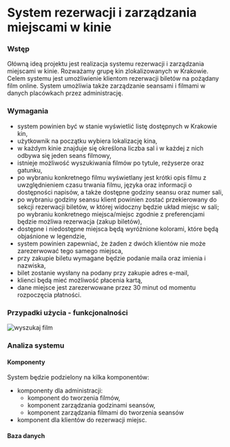 # System rezerwacji i zarządzania miejscami w kinie
### Wstęp
Główną ideą projektu jest realizacja systemu rezerwacji i zarządzania miejscami w kinie. Rozważamy grupę kin zlokalizowanych w Krakowie. Celem systemu jest umożliwienie klientom rezerwacji biletów na pożądany film online.  System umożliwia także zarządzanie seansami i filmami w danych placówkach przez administrację.  
### Wymagania
- system powinien być w stanie wyświetlić listę dostępnych w Krakowie kin,
- użytkownik na początku wybiera lokalizację kina,
- w każdym kinie znajduje się określona liczba sal i w każdej z nich odbywa się jeden seans filmowy,
- istnieje możliwość wyszukiwania filmów po tytule, reżyserze oraz gatunku,
- po wybraniu konkretnego filmu wyświetlany jest krótki opis filmu z uwzględnieniem czasu trwania filmu, języka oraz informacji o dostępności napisów, a także dostępne godziny seansu oraz numer sali,
- po wybraniu godziny seansu klient powinien zostać przekierowany do sekcji rezerwacji biletów, w której widoczny będzie układ miejsc w sali; po wybraniu konkretnego miejsca/miejsc zgodnie z preferencjami będzie możliwa rezerwacja (zakup biletów),
- dostępne i niedostępne miejsca będą wyróżnione kolorami, które będą objaśnione w legendzie,
- system powinien zapewniać, że żaden z dwóch klientów nie może zarezerwować tego samego miejsca,
- przy zakupie biletu wymagane będzie podanie maila oraz imienia i nazwiska,
- bilet zostanie wysłany na podany przy zakupie adres e-mail,
- klienci będą mieć możliwość płacenia kartą,
- dane miejsce jest zarezerwowane przez 30 minut od momentu rozpoczęcia płatności.
### Przypadki użycia - funkcjonalności
![wyszukaj film](https://github.com/Sylwiam12/distrubuted-booking-app/assets/81360507/9f80c509-5d2d-4138-b645-b26132604f1c)
### Analiza systemu
#### Komponenty
System będzie podzielony na kilka komponentów: 
- komponenty dla administracji:
  - komponent do tworzenia filmów,
  - komponent zarządzania godzinami seansów,
  - komponent zarządzania filmami do tworzenia seansów
- komponent dla klientów do rezerwacji miejsc.
#### Baza danych  
